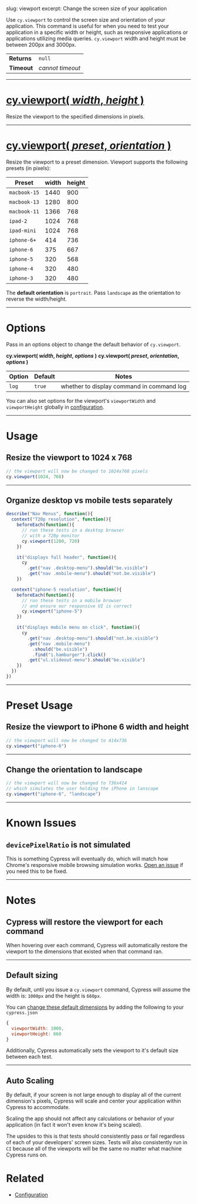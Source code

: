 slug: viewport
excerpt: Change the screen size of your application

Use `cy.viewport` to control the screen size and orientation of your application. This command is useful for when you need to test your application in a specific width or height, such as responsive applications or applications utilizing media queries. `cy.viewport` width and height must be between 200px and 3000px.

| | |
|--- | --- |
| **Returns** | `null` |
| **Timeout** | *cannot timeout* |

***

# [cy.viewport( *width*, *height* )](#usage)

Resize the viewport to the specified dimensions in pixels.

***

# [cy.viewport( *preset*, *orientation* )](#preset-usage)

Resize the viewport to a preset dimension. Viewport supports the following presets (in pixels):

| Preset | width | height |
| ----------- | ----- | ------ |
| `macbook-15`  | 1440  | 900    |
| `macbook-13`  | 1280  | 800    |
| `macbook-11`  | 1366  | 768    |
| `ipad-2`      | 1024  | 768    |
| `ipad-mini`   | 1024  | 768    |
| `iphone-6+`   | 414   | 736    |
| `iphone-6`    | 375   | 667    |
| `iphone-5`    | 320   | 568    |
| `iphone-4`    | 320   | 480    |
| `iphone-3`    | 320   | 480    |

The **default orientation** is `portrait`. Pass `landscape` as the orientation to reverse the width/height.

***

# Options

Pass in an options object to change the default behavior of `cy.viewport`.

**cy.viewport( *width*, *height*, *options* )**
**cy.viewport( *preset*, *orientation*, *options* )**

Option | Default | Notes
--- | --- | ---
`log` | `true` | whether to display command in command log

You can also set options for the viewport's `viewportWidth` and `viewportHeight` globally in [configuration](https://on.cypress.io/guides/configuration).

***

# Usage

## Resize the viewport to 1024 x 768

```javascript
// the viewport will now be changed to 1024x768 pixels
cy.viewport(1024, 768)
```

***

## Organize desktop vs mobile tests separately

```javascript
describe("Nav Menus", function(){
  context("720p resolution", function(){
    beforeEach(function(){
      // run these tests in a desktop browser
      // with a 720p monitor
      cy.viewport(1280, 720)
    })

    it("displays full header", function(){
      cy
        .get("nav .desktop-menu").should("be.visible")
        .get("nav .mobile-menu").should("not.be.visible")
    })

  context("iphone-5 resolution", function(){
    beforeEach(function(){
      // run these tests in a mobile browser
      // and ensure our responsive UI is correct
      cy.viewport("iphone-5")
    })

    it("displays mobile menu on click", function(){
      cy
        .get("nav .desktop-menu").should("not.be.visible")
        .get("nav .mobile-menu")
          .should("be.visible")
          .find("i.hamburger").click()
        .get("ul.slideout-menu").should("be.visible")
    })
  })
})
```

***

# Preset Usage

## Resize the viewport to iPhone 6 width and height

```javascript
// the viewport will now be changed to 414x736
cy.viewport("iphone-6")
```

***

## Change the orientation to landscape

```javascript
// the viewport will now be changed to 736x414
// which simulates the user holding the iPhone in lanscape
cy.viewport("iphone-6", "landscape")
```

***

# Known Issues

## `devicePixelRatio` is not simulated

This is something Cypress will eventually do, which will match how Chrome's responsive mobile browsing simulation works. [Open an issue](https://github.com/cypress-io/cypress/issues/new?body=**Description**%0A*Include%20a%20high%20level%20description%20of%20the%20error%20here%20including%20steps%20of%20how%20to%20recreate.%20Include%20any%20benefits%2C%20challenges%20or%20considerations.*%0A%0A**Code**%0A*Include%20the%20commands%20used*%0A%0A**Steps%20To%20Reproduce**%0A-%20%5B%20%5D%20Steps%0A-%20%5B%20%5D%20To%0A-%20%5B%20%5D%20Reproduce%2FFix%0A%0A**Additional%20Info**%0A*Include%20any%20images%2C%20notes%2C%20or%20whatever.*%0A) if you need this to be fixed.

***

# Notes

## Cypress will restore the viewport for each command

When hovering over each command, Cypress will automatically restore the viewport to the dimensions that existed when that command ran.

***

## Default sizing

By default, until you issue a `cy.viewport` command, Cypress will assume the width is: `1000px` and the height is `660px`.

You can [change these default dimensions](https://on.cypress.io/guides/configuration) by adding the following to your `cypress.json`

```javascript
{
  viewportWidth: 1000,
  viewportHeight: 660
}
```

Additionally, Cypress automatically sets the viewport to it's default size between each test.

***

## Auto Scaling

By default, if your screen is not large enough to display all of the current dimension's pixels, Cypress will scale and center your application within Cypress to accommodate.

Scaling the app should not affect any calculations or behavior of your application (in fact it won't even know it's being scaled).

The upsides to this is that tests should consistently pass or fail regardless of each of your developers' screen sizes. Tests will also consistently run in `CI` because all of the viewports will be the same no matter what machine Cypress runs on.

# Related

- [Configuration](https://on.cypress.io/guides/configuration)
